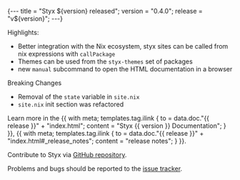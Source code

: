 {---
title = "Styx ${version} released";
version = "0.4.0";
release = "v${version}";
---}

Highlights:

- Better integration with the Nix ecosystem, styx sites can be called from nix expressions with `callPackage`
- Themes can be used from the `styx-themes` set of packages
- new `manual` subcommand to open the HTML documentation in a browser

Breaking Changes

- Removal of the `state` variable in `site.nix`
- `site.nix` init section was refactored

Learn more in the {{ with meta; templates.tag.ilink { to = data.doc."{{ release }}" + "index.html"; content = "Styx {{ version }} Documentation"; } }},
{{ with meta; templates.tag.ilink { to = data.doc."{{ release }}" + "index.html#_release_notes"; content = "release notes"; } }}.

Contribute to Styx via [GitHub repository](https://github.com/styx-static/styx/).

Problems and bugs should be reported to the [issue tracker](https://github.com/styx-static/styx/issues).

